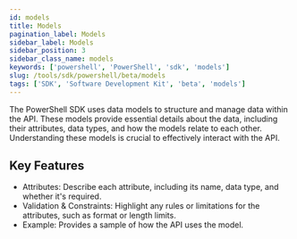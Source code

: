 ```yaml
---
id: models
title: Models
pagination_label: Models
sidebar_label: Models
sidebar_position: 3
sidebar_class_name: models
keywords: ['powershell', 'PowerShell', 'sdk', 'models'] 
slug: /tools/sdk/powershell/beta/models
tags: ['SDK', 'Software Development Kit', 'beta', 'models']
---
```


The PowerShell SDK uses data models to structure and manage data within the API. These models provide essential details about the data, including their attributes, data types, and how the models relate to each other. Understanding these models is crucial to effectively interact with the API. 


## Key Features
- Attributes: Describe each attribute, including its name, data type, and whether it's required.
- Validation & Constraints: Highlight any rules or limitations for the attributes, such as format or length limits.
- Example: Provides a sample of how the API uses the model. 
